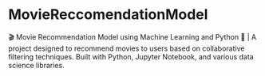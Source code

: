 # MovieReccomendationModel
🎬 Movie Recommendation Model using Machine Learning and Python 🚀 | A project designed to recommend movies to users based on collaborative filtering techniques. Built with Python, Jupyter Notebook, and various data science libraries.
